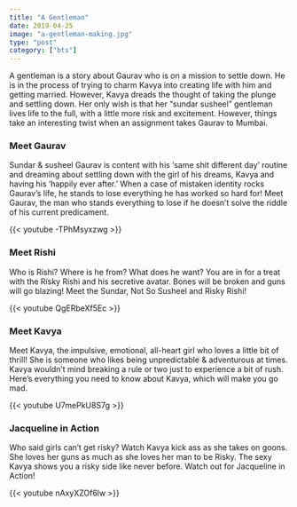 ```yaml
---
title: "A Gentleman"
date: 2019-04-25
image: "a-gentleman-making.jpg"
type: "post"
category: ["bts"]
---
```


A gentleman is a story about Gaurav who is on a mission to settle down. He is in the process of trying to charm Kavya into creating life with him and getting married. However, Kavya dreads the thought of taking the plunge and settling down. Her only wish is that her “sundar susheel” gentleman lives life to the full, with a little more risk and excitement. However, things take an interesting twist when an assignment takes Gaurav to Mumbai.

<h3>Meet Gaurav</h3>

Sundar & susheel Gaurav is content with his ‘same shit different day’ routine and dreaming about settling down with the girl of his dreams, Kavya and having his ‘happily ever after.’ When a case of mistaken identity rocks Gaurav’s life, he stands to lose everything he has worked so hard for! Meet Gaurav, the man who stands everything to lose if he doesn’t solve the riddle of his current predicament.

{{< youtube -TPhMsyxzwg >}}

<h3>Meet Rishi</h3>

Who is Rishi? Where is he from? What does he want? You are in for a treat with the Risky Rishi and his secretive avatar. Bones will be broken and guns will go blazing! Meet the Sundar, Not So Susheel and Risky Rishi!

{{< youtube QgERbeXf5Ec >}}

<h3>Meet Kavya</h3>

Meet Kavya, the impulsive, emotional, all-heart girl who loves a little bit of thrill! She is someone who likes being unpredictable & adventurous at times. Kavya wouldn’t mind breaking a rule or two just to experience a bit of rush. Here’s everything you need to know about Kavya, which will make you go mad.

{{< youtube U7mePkU8S7g >}}

<h3>Jacqueline in Action</h3>

Who said girls can’t get risky? Watch Kavya kick ass as she takes on goons. She loves her guns as much as she loves her man to be Risky. The sexy Kavya shows you a risky side like never before. Watch out for Jacqueline in Action!

{{< youtube nAxyXZOf6lw >}}
